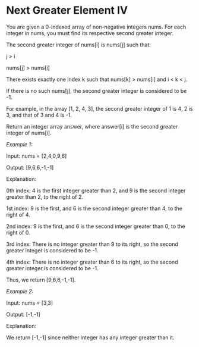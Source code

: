 # Next Greater Element IV

You are given a 0-indexed array of non-negative integers nums. For each integer in nums, you must find its respective second greater integer.

The second greater integer of nums[i] is nums[j] such that:

j > i

nums[j] > nums[i]

There exists exactly one index k such that nums[k] > nums[i] and i < k < j.

If there is no such nums[j], the second greater integer is considered to be -1.

For example, in the array [1, 2, 4, 3], the second greater integer of 1 is 4, 2 is 3, and that of 3 and 4 is -1.

Return an integer array answer, where answer[i] is the second greater integer of nums[i].

*Example 1:*

Input: nums = [2,4,0,9,6]

Output: [9,6,6,-1,-1]

Explanation:

0th index: 4 is the first integer greater than 2, and 9 is the second integer greater than 2, to the right of 2.

1st index: 9 is the first, and 6 is the second integer greater than 4, to the right of 4.

2nd index: 9 is the first, and 6 is the second integer greater than 0, to the right of 0.

3rd index: There is no integer greater than 9 to its right, so the second greater integer is considered to be -1.

4th index: There is no integer greater than 6 to its right, so the second greater integer is considered to be -1.

Thus, we return [9,6,6,-1,-1].

*Example 2:*

Input: nums = [3,3]

Output: [-1,-1]

Explanation:

We return [-1,-1] since neither integer has any integer greater than it.